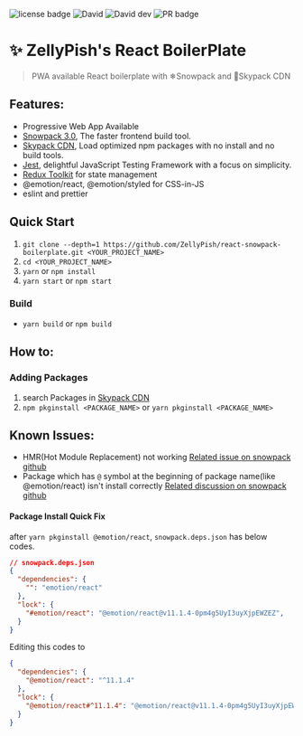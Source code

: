![license badge](https://img.shields.io/github/license/ZellyPish/react-snowpack-boilerplate) ![David](https://img.shields.io/david/zellypish/react-snowpack-boilerplate) ![David dev](https://img.shields.io/david/dev/zellypish/react-snowpack-boilerplate) ![PR badge](https://img.shields.io/badge/PR-Welcomes-red)

# ✨ ZellyPish's React BoilerPlate

> PWA available React boilerplate with ❄Snowpack and 🚀Skypack CDN

## Features:
- Progressive Web App Available
- [Snowpack 3.0](https://www.snowpack.dev/), The faster frontend build tool.
- [Skypack CDN](https://www.skypack.dev/), Load optimized npm packages with no install and no build tools.
- [Jest](https://jestjs.io/), delightful JavaScript Testing Framework with a focus on simplicity.
- [Redux Toolkit](https://redux-toolkit.js.org/) for state management
- @emotion/react, @emotion/styled for CSS-in-JS
- eslint and prettier

## Quick Start

1. `git clone --depth=1 https://github.com/ZellyPish/react-snowpack-boilerplate.git <YOUR_PROJECT_NAME>`
2. `cd <YOUR_PROJECT_NAME>`
3. `yarn` or `npm install`
4. `yarn start` or `npm start`

### Build
- `yarn build` or `npm build`

## How to:

### Adding Packages

1. search Packages in [Skypack CDN](https://www.skypack.dev/)
2. `npm pkginstall <PACKAGE_NAME>` or `yarn pkginstall <PACKAGE_NAME>`

## Known Issues:
- HMR(Hot Module Replacement) not working [Related issue on snowpack github](https://github.com/snowpackjs/snowpack/discussions/2334)
- Package which has `@` symbol at the beginning of package name(like @emotion/react) isn't install correctly [Related discussion on snowpack github](https://github.com/snowpackjs/snowpack/discussions/2385)

#### Package Install Quick Fix

after `yarn pkginstall @emotion/react`, `snowpack.deps.json` has below codes.

```json
// snowpack.deps.json
{
  "dependencies": {
    "": "emotion/react"
  },
  "lock": {
    "#emotion/react": "@emotion/react@v11.1.4-0pm4g5UyI3uyXjpEWZEZ",
  }
}
```

Editing this codes to

```json
{
  "dependencies": {
    "@emotion/react": "^11.1.4"
  },
  "lock": {
    "@emotion/react#^11.1.4": "@emotion/react@v11.1.4-0pm4g5UyI3uyXjpEWZEZ"
  }
}
```
